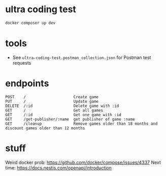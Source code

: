 # ultra coding test

```bash
docker composer up dev
```

# tools

- See `ultra-coding-test.postman_collection.json` for Postman test requests

# endpoints

```
POST    /                     Create game
PUT     /                     Update game
DELETE  /:id                  Delete game with :id
GET     /                     Get all games
GET     /:id                  Get one game with :id
GET     /get-publisher/:name  get publisher of game :name
GET     /cleanup              Remove games older than 18 months and discount games older than 12 months
```

# stuff
Weird docker prob: https://github.com/docker/compose/issues/4337
Next time: https://docs.nestjs.com/openapi/introduction
